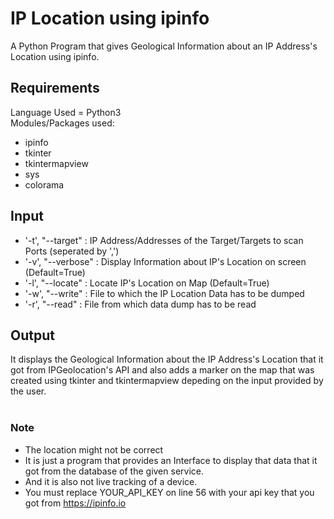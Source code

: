 # IP Location using ipinfo
A Python Program that gives Geological Information about an IP Address's Location using ipinfo.

## Requirements
Language Used = Python3<br />
Modules/Packages used:
* ipinfo
* tkinter
* tkintermapview
* sys
* colorama

## Input
* '-t', "--target" : IP Address/Addresses of the Target/Targets to scan Ports (seperated by ',')
* '-v', "--verbose" : Display Information about IP's Location on screen (Default=True)
* '-l', "--locate" : Locate IP's Location on Map (Default=True)
* '-w', "--write" : File to which the IP Location Data has to be dumped
* '-r', "--read" : File from which data dump has to be read

## Output
It displays the Geological Information about the IP Address's Location that it got from IPGeolocation's API and also adds a marker on the map that was created using tkinter and tkintermapview depeding on the input provided by the user.<br /><br />

### Note 
* The location might not be correct
* It is just a program that provides an Interface to display that data that it got from the database of the given service.
* And it is also not live tracking of a device.
* You must replace YOUR_API_KEY on line 56 with your api key that you got from https://ipinfo.io